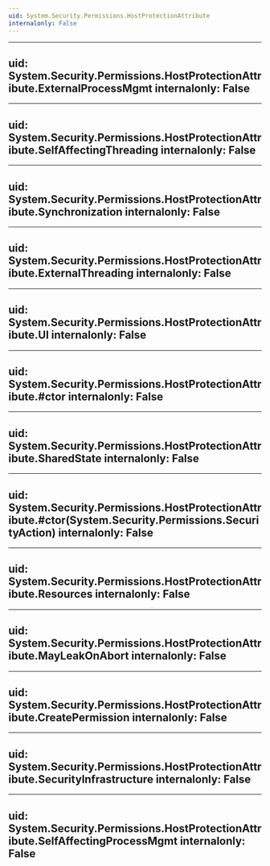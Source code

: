 ```yaml
---
uid: System.Security.Permissions.HostProtectionAttribute
internalonly: False
---
```


---
uid: System.Security.Permissions.HostProtectionAttribute.ExternalProcessMgmt
internalonly: False
---

---
uid: System.Security.Permissions.HostProtectionAttribute.SelfAffectingThreading
internalonly: False
---

---
uid: System.Security.Permissions.HostProtectionAttribute.Synchronization
internalonly: False
---

---
uid: System.Security.Permissions.HostProtectionAttribute.ExternalThreading
internalonly: False
---

---
uid: System.Security.Permissions.HostProtectionAttribute.UI
internalonly: False
---

---
uid: System.Security.Permissions.HostProtectionAttribute.#ctor
internalonly: False
---

---
uid: System.Security.Permissions.HostProtectionAttribute.SharedState
internalonly: False
---

---
uid: System.Security.Permissions.HostProtectionAttribute.#ctor(System.Security.Permissions.SecurityAction)
internalonly: False
---

---
uid: System.Security.Permissions.HostProtectionAttribute.Resources
internalonly: False
---

---
uid: System.Security.Permissions.HostProtectionAttribute.MayLeakOnAbort
internalonly: False
---

---
uid: System.Security.Permissions.HostProtectionAttribute.CreatePermission
internalonly: False
---

---
uid: System.Security.Permissions.HostProtectionAttribute.SecurityInfrastructure
internalonly: False
---

---
uid: System.Security.Permissions.HostProtectionAttribute.SelfAffectingProcessMgmt
internalonly: False
---
